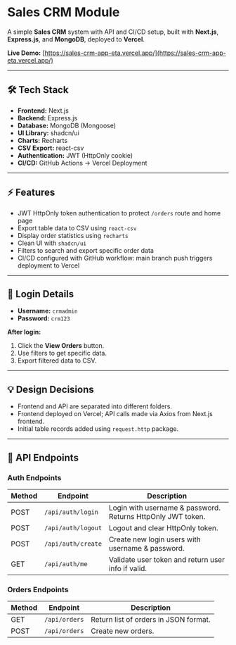 # Sales CRM Module

A simple **Sales CRM** system with API and CI/CD setup, built with **Next.js**, **Express.js**, and **MongoDB**, deployed to **Vercel**.

**Live Demo:** [https://sales-crm-app-eta.vercel.app/](https://sales-crm-app-eta.vercel.app/)

---

## 🛠️ Tech Stack

- **Frontend:** Next.js
- **Backend:** Express.js
- **Database:** MongoDB (Mongoose)
- **UI Library:** shadcn/ui
- **Charts:** Recharts
- **CSV Export:** react-csv
- **Authentication:** JWT (HttpOnly cookie)
- **CI/CD:** GitHub Actions → Vercel Deployment

---

## ⚡ Features

- JWT HttpOnly token authentication to protect `/orders` route and home page
- Export table data to CSV using `react-csv`
- Display order statistics using `recharts`
- Clean UI with `shadcn/ui`
- Filters to search and export specific order data
- CI/CD configured with GitHub workflow: main branch push triggers deployment to Vercel

---

## 👤 Login Details

- **Username:** `crmadmin`
- **Password:** `crm123`

**After login:**
1. Click the **View Orders** button.
2. Use filters to get specific data.
3. Export filtered data to CSV.

---

## 💡 Design Decisions

- Frontend and API are separated into different folders.
- Frontend deployed on Vercel; API calls made via Axios from Next.js frontend.
- Initial table records added using `request.http` package.

---

## 🔌 API Endpoints

### Auth Endpoints

| Method | Endpoint           | Description |
|--------|------------------|-------------|
| POST   | `/api/auth/login` | Login with username & password. Returns HttpOnly JWT token. |
| POST   | `/api/auth/logout`| Logout and clear HttpOnly token. |
| POST   | `/api/auth/create`| Create new login users with username & password. |
| GET    | `/api/auth/me`    | Validate user token and return user info if valid. |

### Orders Endpoints

| Method | Endpoint         | Description |
|--------|----------------|-------------|
| GET    | `/api/orders`   | Return list of orders in JSON format. |
| POST   | `/api/orders`   | Create new orders. |
